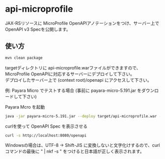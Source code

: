 # api-microprofile

JAX-RSリソースに MicroProfile OpenAPIアノテーションをつけ、サーバー上でOpenAPI v3 Specを公開します。

## 使い方

```sh
mvn clean package
```

targetディレクトリに api-microprofile.warファイルができますので、MicroProfile OpenAPIに対応するサーバーにデプロイして下さい。  
デプロイしたサーバー上で (context root)/openapi にアクセスして下さい。

例: Payara Micro でテストする場合 (事前に payara-micro-5.191.jar をダウンロードして下さい)

Payara Mcro を起動

```sh
java -jar payara-micro-5.191.jar --deploy target/api-microprofile.war --nocluster
```

curlを使って OpenAPI Spec を表示させる

```sh
curl -s http://localhost:8080/openapi
```

Windowsの場合は、UTF-8 -> Shift-JIS に変換しないと文字化けするので、curl コマンドの最後に " | nkf -s " をつけると日本語が正しく表示されます。
